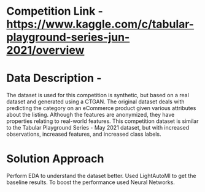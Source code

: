 # Competition Link - https://www.kaggle.com/c/tabular-playground-series-jun-2021/overview

# Data Description - 
The dataset is used for this competition is synthetic, but based on a real dataset and generated using a CTGAN. The original dataset deals with predicting the category on an eCommerce product given various attributes about the listing. Although the features are anonymized, they have properties relating to real-world features.
This competition dataset is similar to the Tabular Playground Series - May 2021 dataset, but with increased observations, increased features, and increased class labels.

# Solution Approach
Perform EDA to understand the dataset better. 
Used LightAutoMl to get the baseline results. 
To boost the performance used Neural Networks.
